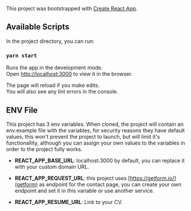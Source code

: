 This project was bootstrapped with [Create React App](https://github.com/facebook/create-react-app).

## Available Scripts

In the project directory, you can run:

### `yarn start`

Runs the app in the development mode.<br />
Open [http://localhost:3000](http://localhost:3000) to view it in the browser.

The page will reload if you make edits.<br />
You will also see any lint errors in the console.

## ENV File

This project has 3 env variables. When cloned, the project will contain an env.example file with the variables, for security reasons they have default values, this won't prevent the project to launch, but will limit it's
functionallity, although you can assign your own values to the variables in order to the project fully works.

- **REACT_APP_BASE_URL**: localhost:3000 by default, you can replace it with your custom domain URL.

- **REACT_APP_REQUEST_URL**: this project uses [https://getform.io/](getform) as endpoint for the contact page, you can create your own endpoint and set it in this variable or use another service.

- **REACT_APP_RESUME_URL**: Link to your CV.
